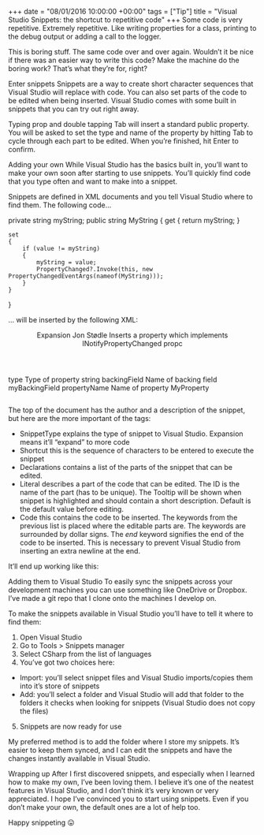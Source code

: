 +++
date = "08/01/2016 10:00:00 +00:00"
tags = ["Tip"]
title = "Visual Studio Snippets: the shortcut to repetitive code"
+++
Some code is very repetitive. Extremely repetitive. Like writing properties for
a class, printing to the debug output or adding a call to the logger.

This is boring stuff. The same code over and over again. Wouldn’t it be nice if
there was an easier way to write this code? Make the machine do the boring work?
That’s what they’re for, right?

Enter snippets
Snippets are a way to create short character sequences that Visual Studio will
replace with code. You can also set parts of the code to be edited when being
inserted. Visual Studio comes with some built in snippets that you can try out
right away.

Typing prop and double tapping Tab will insert a standard public property. You
will be asked to set the type and name of the property by hitting Tab to cycle
through each part to be edited. When you’re finished, hit Enter  to confirm.



Adding your own
While Visual Studio has the basics built in, you’ll want to make your own soon
after starting to use snippets. You’ll quickly find code that you type often and
want to make into a snippet.

Snippets are defined in XML documents and you tell Visual Studio where to find
them. The following code…

private string myString;
public string MyString
{
    get { return myString; }

    set
    {
        if (value != myString)
        {
            myString = value;
            PropertyChanged?.Invoke(this, new PropertyChangedEventArgs(nameof(MyString)));
        }
    }
}


… will be inserted by the following XML:

<?xml version="1.0" encoding="utf-8"?>
<CodeSnippets xmlns="http://schemas.microsoft.com/VisualStudio/2005/CodeSnippet">
    <CodeSnippet Format="1.0.0">
        <Header>
            <SnippetTypes>
                <SnippetType>Expansion</SnippetType>
            </SnippetTypes>
            <Title>Property with INPC</Title>
            <Author>Jon Stødle</Author>
            <Description>Inserts a property which implements INotifyPropertyChanged</Description>
            <HelpUrl></HelpUrl>
            <Shortcut>propc</Shortcut>
        </Header>
        <Snippet>
            <Declarations>
                <Literal Editable="true">
                    <ID>type</ID>
                    <ToolTip>Type of property</ToolTip>
                    <Default>string</Default>
                    <Function>
                    </Function>
                </Literal>
                <Literal Editable="true">
                    <ID>backingField</ID>
                    <ToolTip>Name of backing field</ToolTip>
                    <Default>myBackingField</Default>
                    <Function>
                    </Function>
                </Literal>
                <Literal Editable="true">
                    <ID>propertyName</ID>
                    <ToolTip>Name of property</ToolTip>
                    <Default>MyProperty</Default>
                    <Function>
                    </Function>
                </Literal>
            </Declarations>
            <Code Language="csharp" Delimiter="$"><![CDATA[
                    // Insert code block from below here
                $end$]]>
            </Code>
        </Snippet>
    </CodeSnippet>
</CodeSnippets>


The top of the document has the author and a description of the snippet, but
here are the more important of the tags:

 * SnippetType  explains the type of snippet to Visual Studio. Expansion means
   it’ll “expand” to more code
 * Shortcut  this is the sequence of characters to be entered to execute the
   snippet
 * Declarations  contains a list of the parts of the snippet that can be edited.
 * Literal  describes a part of the code that can be edited. The ID  is the name
   of the part (has to be unique). The Tooltip  will be shown when snippet is
   highlighted and should contain a short description. Default  is the default
   value before editing.
 * Code  this contains the code to be inserted. The keywords from the previous
   list is placed where the editable parts are. The keywords are surrounded by
   dollar signs. The $end$ keyword signifies the end of the code to be inserted.
   This is necessary to prevent Visual Studio from inserting an extra newline at
   the end.

It’ll end up working like this:



Adding them to Visual Studio
To easily sync the snippets across your development machines you can use
something like OneDrive or Dropbox. I’ve made a git repo that I clone onto the
machines I develop on.

To make the snippets available in Visual Studio you’ll have to tell it where to
find them:

 1. Open Visual Studio
 2. Go to Tools > Snippets manager
 3. Select CSharp from the list of languages
 4. You’ve got two choices here:

 * Import: you’ll select snippet files and Visual Studio imports/copies them
   into it’s store of snippets
 * Add: you’ll select a folder and Visual Studio will add that folder to the
   folders it checks when looking for snippets (Visual Studio does not copy the
   files)

 5. Snippets are now ready for use

My preferred method is to add the folder where I store my snippets. It’s easier
to keep them synced, and I can edit the snippets and have the changes instantly
available in Visual Studio.

Wrapping up
After I first discovered snippets, and especially when I learned how to make my
own, I’ve been loving them. I believe it’s one of the neatest features in Visual
Studio, and I don’t think it’s very known or very appreciated. I hope I’ve
convinced you to start using snippets. Even if you don’t make your own, the
default ones are a lot of help too.

Happy snippeting 😛
